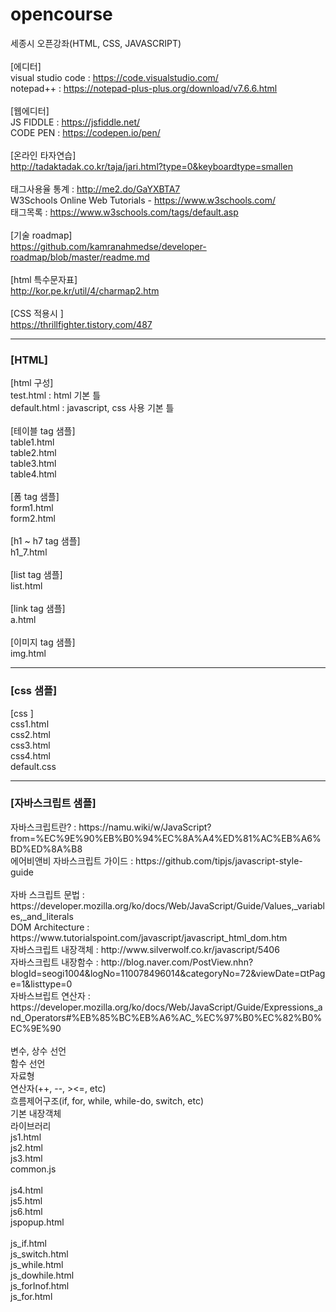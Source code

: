 # opencourse
세종시 오픈강좌(HTML, CSS, JAVASCRIPT)<br>
<br>
[에디터]<br>
visual studio code : https://code.visualstudio.com/<br>
notepad++ : https://notepad-plus-plus.org/download/v7.6.6.html<br>
<br>
[웹에디터]<br>
JS FIDDLE : https://jsfiddle.net/<br>
CODE PEN : https://codepen.io/pen/<br>
<br>
[온라인 타자연습]<br>
http://tadaktadak.co.kr/taja/jari.html?type=0&keyboardtype=smallen<br>
<br>
태그사용율 통계 :  http://me2.do/GaYXBTA7<br>
W3Schools Online Web Tutorials - https://www.w3schools.com/<br>
태그목록 : https://www.w3schools.com/tags/default.asp<br>
<br>
[기술 roadmap]<br>
https://github.com/kamranahmedse/developer-roadmap/blob/master/readme.md<br>
<br>
[html 특수문자표]<br>
http://kor.pe.kr/util/4/charmap2.htm<br>
<br>
[CSS 적용시 ]<br>
https://thrillfighter.tistory.com/487<br>
<hr>
<h3>[HTML]</h3>
[html 구성]<br>
test.html : html 기본 틀<br>
default.html : javascript, css 사용 기본 틀<br>
<br>
[테이블 tag 샘플]<br>
table1.html<br>
table2.html<br>
table3.html<br>
table4.html<br>
<br>
[폼 tag 샘플]<br>
form1.html<br>
form2.html<br>
<br>
[h1 ~ h7 tag 샘플]<br>
h1_7.html<br>
<br>
[list tag 샘플]<br>
list.html<br>
<br>
[link tag 샘플]<br>
a.html<br>
<br>
[이미지 tag 샘플]<br>
img.html<br>
<hr>
<h3>[css 샘플]</h3>
[css ]<br>
css1.html<br>
css2.html<br>
css3.html<br>
css4.html<br>
default.css<br>
<hr>
<h3>[자바스크립트 샘플]</h3>
자바스크립트란? : https://namu.wiki/w/JavaScript?from=%EC%9E%90%EB%B0%94%EC%8A%A4%ED%81%AC%EB%A6%BD%ED%8A%B8 <br>
에어비앤비 자바스크립트 가이드 : https://github.com/tipjs/javascript-style-guide<br>
<br>
자바 스크립트 문법 : https://developer.mozilla.org/ko/docs/Web/JavaScript/Guide/Values,_variables,_and_literals<br>
DOM Architecture : https://www.tutorialspoint.com/javascript/javascript_html_dom.htm<br>
자바스크립트 내장객체 : http://www.silverwolf.co.kr/javascript/5406<br>
자바스크립트 내장함수 : http://blog.naver.com/PostView.nhn?blogId=seogi1004&logNo=110078496014&categoryNo=72&viewDate=&currentPage=1&listtype=0<br>
자바스브립트 연산자 : https://developer.mozilla.org/ko/docs/Web/JavaScript/Guide/Expressions_and_Operators#%EB%85%BC%EB%A6%AC_%EC%97%B0%EC%82%B0%EC%9E%90
<br>
<br>변수, 상수 선언
<br>함수 선언
<br>자료형
<br>연산자(++, --, ><=, etc)
<br>흐름제어구조(if, for, while, while-do, switch, etc)
<br>기본 내장객체
<br>라이브러리
<br>
js1.html<br>
js2.html<br>
js3.html<br>
common.js<br>
<br>
js4.html<br>
js5.html<br>
js6.html<br>
jspopup.html<br>
<br>
js_if.html<br>
js_switch.html<br>
js_while.html<br>
js_dowhile.html<br>
js_forInof.html<br>
js_for.html<br>
